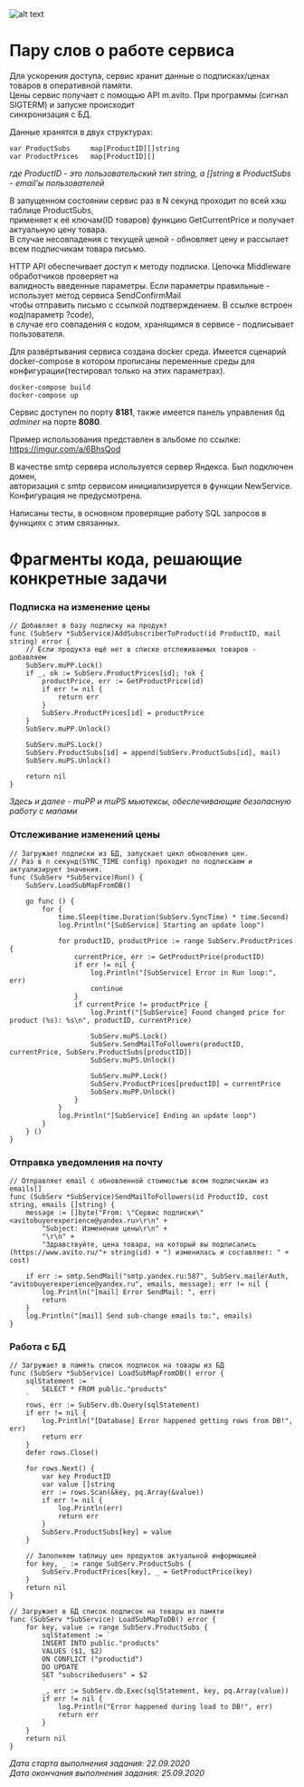 ![alt text](https://i.imgur.com/D5h2K3Q.png "Архитектура сервиса")
 
# Пару слов о работе сервиса
Для ускорения доступа, сервис хранит данные о подписках/ценах товаров в оперативной памяти.     
Цены сервис получает с помощью API m.avito. При программы (сигнал SIGTERM) и  запуске происходит    
синхронизация с БД.    

Данные хранятся в двух структурах:

    var ProductSubs     map[ProductID][]string
    var ProductPrices   map[ProductID][]

_где ProductID - это пользовательский тип string, а []string в ProductSubs - email'ы пользователей_

В запущенном состоянии сервис раз в N секунд проходит по всей хэш таблице ProductSubs,  
применяет к её ключам(ID товаров) функцию GetCurrentPrice и получает актуальную цену товара.   
В случае несовпадения с текущей ценой - обновляет цену и рассылает всем подписчикам товара письмо.

HTTP API обеспечивает доступ к методу подписки. Цепочка Middleware обработчиков проверяет на    
валидность введенные параметры. Если параметры правильные - использует метод сервиса SendConfirmMail    
чтобы отправить письмо с ссылкой подтверждением. В ссылке встроен код(параметр ?code),  
в случае его совпадения с кодом, хранящимся в сервисе - подписывает пользователя.

Для развёртывания сервиса создана docker среда. Имеется сценарий docker-compose в котором
прописаны переменные среды для конфигурации(тестировал только на этих параметрах).

    docker-compose build
    docker-compose up

Сервис доступен по порту **8181**, также имеется панель управления бд _adminer_ на порте **8080**.

Пример использования представлен в альбоме по ссылке: https://imgur.com/a/6BhsQod

В качестве smtp сервера используется сервер Яндекса. Был подключен домен,   
авторизация с smtp сервисом инициализируется в функции NewService. Конфигурация не предусмотрена.

Написаны тесты, в основном проверящие работу SQL запросов в функциях с этим связанных.


# Фрагменты кода, решающие конкретные задачи

### Подписка на изменение цены

    // Добавляет в базу подписку на продукт
    func (SubServ *SubService)AddSubscriberToProduct(id ProductID, mail string) error {
        // Если продукта ещё нет в списке отслеживаемых товаров - добавляем
        SubServ.muPP.Lock()
        if _, ok := SubServ.ProductPrices[id]; !ok {
            productPrice, err := GetProductPrice(id)
            if err != nil {
                return err
            }
            SubServ.ProductPrices[id] = productPrice
        }
        SubServ.muPP.Unlock()
    
        SubServ.muPS.Lock()
        SubServ.ProductSubs[id] = append(SubServ.ProductSubs[id], mail)
        SubServ.muPS.Unlock()
    
        return nil
    }
    
_Здесь и далее - muPP и muPS мьютексы, обеспечивающие безопасную работу с мапами_

### Отслеживание изменений цены

    // Загружает подписки из БД, запускает цикл обновления цен.
    // Раз в n секунд(SYNC_TIME config) проходит по подпискаем и актуализирует значения.
    func (SubServ *SubService)Run() {
        SubServ.LoadSubMapFromDB()
    
        go func () {
            for {
                time.Sleep(time.Duration(SubServ.SyncTime) * time.Second)
                log.Println("[SubService] Starting an update loop")
    
                for productID, productPrice := range SubServ.ProductPrices {
                    currentPrice, err := GetProductPrice(productID)
                    if err != nil {
                        log.Println("[SubService] Error in Run loop:", err)
                        continue
                    }
                    if currentPrice != productPrice {
                        log.Printf("[SubService] Found changed price for product (%s): %s\n", productID, currentPrice)
    
                        SubServ.muPS.Lock()
                        SubServ.SendMailToFollowers(productID, currentPrice, SubServ.ProductSubs[productID])
                        SubServ.muPS.Unlock()
    
                        SubServ.muPP.Lock()
                        SubServ.ProductPrices[productID] = currentPrice
                        SubServ.muPP.Unlock()
                    }
                }
                log.Println("[SubService] Ending an update loop")
            }
        } ()
    }

### Отправка уведомления на почту

    // Отправляет email с обновленной стоимостью всем подписчикам из emails[]
    func (SubServ *SubService)SendMailToFollowers(id ProductID, cost string, emails []string) {
        message := []byte("From: \"Сервис подписки\" <avitobuyerexperience@yandex.ru>\r\n" +
            "Subject: Изменение цены\r\n" +
            "\r\n" +
            "Здравствуйте, цена товара, на который вы подписались (https://www.avito.ru/"+ string(id) + ") изменилась и составляет: " + cost)
    
        if err := smtp.SendMail("smtp.yandex.ru:587", SubServ.mailerAuth, "avitobuyerexperience@yandex.ru", emails, message); err != nil {
            log.Println("[mail] Error SendMail: ", err)
            return
        }
        log.Println("[mail] Send sub-change emails to:", emails)
    }

### Работа с БД

    // Загружает в память список подписок на товары из БД
    func (SubServ *SubService) LoadSubMapFromDB() error {
        sqlStatement := `
            SELECT * FROM public."products"
        `
        rows, err := SubServ.db.Query(sqlStatement)
        if err != nil {
            log.Println("[Database] Error happened getting rows from DB!", err)
            return err
        }
        defer rows.Close()
    
        for rows.Next() {
            var key ProductID
            var value []string
            err := rows.Scan(&key, pq.Array(&value))
            if err != nil {
                log.Println(err)
                return err
            }
            SubServ.ProductSubs[key] = value
        }
    
        // Заполняем таблицу цен продуктов актуальной информацией
        for key, _ := range SubServ.ProductSubs {
            SubServ.ProductPrices[key], _ = GetProductPrice(key)
        }
        return nil
    }
    
    // Загружает в БД список подписок на товары из памяти
    func (SubServ *SubService) LoadSubMapToDB() error {
        for key, value := range SubServ.ProductSubs {
            sqlStatement := `
            INSERT INTO public."products"
            VALUES ($1, $2)
            ON CONFLICT ("productid")
            DO UPDATE 
            SET "subscribedusers" = $2
            `
            _, err := SubServ.db.Exec(sqlStatement, key, pq.Array(value))
            if err != nil {
                log.Println("Error happened during load to DB!", err)
                return err
            }
        }
        return nil
    }

_Дата старта выполнения задания: 22.09.2020  
Дата окончания выполнения задания: 25.09.2020_